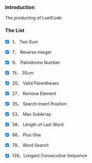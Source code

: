 ### Introduction

The producting of LeetCode

### The List

-   [x] 1、  Two Sum
-   [x] 7、  Reverse Integer
-   [x] 9、  Palindrome Number
-   [x] 15、 3Sum
-   [x] 20、 Valid Parentheses
-   [x] 27、 Remove Element
-   [x] 35、 Search Insert Position
-   [x] 53、 Max SubArray
-   [x] 58、 Length of Last Word
-   [x] 66、 Plus One
-   [x] 79、 Word Search
-   [x] 128、Longest Consecutive Sequence

